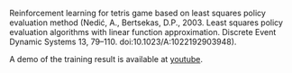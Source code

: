 Reinforcement learning for tetris game based on least squares policy evaluation method (Nedić, A., Bertsekas, D.P., 2003. Least squares policy evaluation algorithms with linear function approximation. Discrete Event Dynamic Systems 13, 79–110. doi:10.1023/A:1022192903948).

A demo of the training result is available at [youtube](https://www.youtube.com/watch?v=H1UeOkEwWxg&feature=youtu.be).

